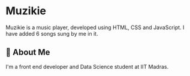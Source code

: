 # Muzikie

Muzikie is a music player, developed using HTML, CSS and JavaScript.
I have added 6 songs sung by me in it.

## 🚀 About Me
I'm a front end developer and Data Science student at IIT Madras.
